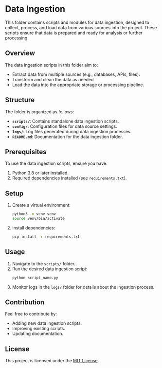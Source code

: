 # Data Ingestion

This folder contains scripts and modules for data ingestion, designed to collect, process, and load data from various sources into the project. These scripts ensure that data is prepared and ready for analysis or further processing.

## Overview

The data ingestion scripts in this folder aim to:
- Extract data from multiple sources (e.g., databases, APIs, files).
- Transform and clean the data as needed.
- Load the data into the appropriate storage or processing pipeline.

## Structure

The folder is organized as follows:
- **`scripts/`**: Contains standalone data ingestion scripts.
- **`config/`**: Configuration files for data source settings.
- **`logs/`**: Log files generated during data ingestion processes.
- **`README.md`**: Documentation for the data ingestion folder.

## Prerequisites

To use the data ingestion scripts, ensure you have:
1. Python 3.8 or later installed.
2. Required dependencies installed (see `requirements.txt`).

## Setup

1. Create a virtual environment:
   ```bash
   python3 -m venv venv
   source venv/bin/activate
   ```
2. Install dependencies:
   ```bash
   pip install -r requirements.txt
   ```

## Usage

1. Navigate to the `scripts/` folder.
2. Run the desired data ingestion script:
   ```bash
   python script_name.py
   ```
3. Monitor logs in the `logs/` folder for details about the ingestion process.

## Contribution

Feel free to contribute by:
- Adding new data ingestion scripts.
- Improving existing scripts.
- Updating documentation.

## License

This project is licensed under the [MIT License](https://opensource.org/licenses/MIT).